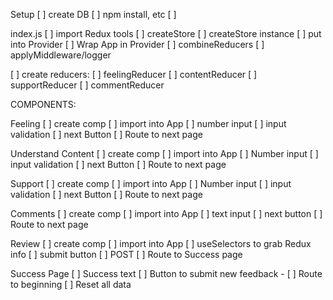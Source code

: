 Setup
[ ] create DB
[ ] npm install, etc
[ ] 

index.js
[ ] import Redux tools
 [ ] createStore
    [ ] createStore instance
        [ ] put into Provider
 [ ] Wrap App in Provider
 [ ] combineReducers
 [ ] applyMiddleware/logger

[ ] create reducers:
    [ ] feelingReducer
    [ ] contentReducer
    [ ] supportReducer
    [ ] commentReducer


COMPONENTS:

Feeling
[ ] create comp
[ ] import into App
[ ] number input
    [ ] input validation
[ ] next Button
    [ ] Route to next page

Understand Content
[ ] create comp
[ ] import into App
[ ] Number input
    [ ] input validation
[ ] next Button
    [ ] Route to next page  

Support
[ ] create comp
[ ] import into App
[ ] Number input
    [ ] input validation
[ ] next Button
    [ ] Route to next page

Comments
[ ] create comp
[ ] import into App
[ ] text input
[ ] next button
    [ ] Route to next page

Review
[ ] create comp
[ ] import into App
[ ] useSelectors to grab Redux info
[ ] submit button
    [ ] POST
    [ ] Route to Success page

Success Page
[ ] Success text
[ ] Button to submit new feedback - 
    [ ] Route to beginning
    [ ] Reset all data

